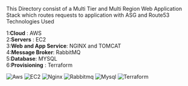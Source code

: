 This Directory consist of a Multi Tier and Multi Region Web Application Stack which routes requests to application with ASG and Route53 <br>
Technologies Used<br>

1:**Cloud** : AWS<br>
2:**Servers** :  EC2<br>
3:**Web and App Service**: NGINX and TOMCAT<br>
4:**Message Broker**: RabbitMQ<br>
5:**Database**: MYSQL<br>
6:**Provisioning** : Terraform


![Aws](https://github.com/Vadiraj-Puranik/Cloud-DevOps-Projects/assets/113619300/516a8f86-c067-4f44-8f41-fb2b7b1a032b)
![EC2](https://github.com/Vadiraj-Puranik/Cloud-DevOps-Projects/assets/113619300/339c7449-c7f2-4046-995f-b581747fa8da)
![Nginx](https://github.com/Vadiraj-Puranik/Cloud-DevOps-Projects/assets/113619300/33a509df-2727-4429-b611-20b13ef47b59)
![Rabbitmq](https://github.com/Vadiraj-Puranik/Cloud-DevOps-Projects/assets/113619300/23203ec8-e83c-42b7-a203-3a2e9de29c01)
![Mysql](https://github.com/Vadiraj-Puranik/Cloud-DevOps-Projects/assets/113619300/49adc001-e825-4960-9475-537c99fe30dd)
![Terraform](https://github.com/Vadiraj-Puranik/Cloud-DevOps-Projects/assets/113619300/619925f0-bc55-445a-a920-63655a86e2ff)

